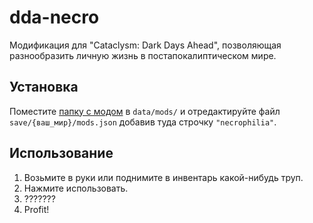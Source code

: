 # dda-necro
Модификация для "Cataclysm: Dark Days Ahead", позволяющая разнообразить личную жизнь в постапокалиптическом мире.

## Установка
Поместите [папку с модом](https://github.com/pahom/dda-necro/archive/master.zip) в `data/mods/` и отредактируйте файл `save/{ваш_мир}/mods.json` добавив туда строчку `"necrophilia"`.

## Использование
1. Возьмите в руки  или поднимите в инвентарь какой-нибудь труп.
2. Нажмите использовать.
3. ???????
4. Profit!
